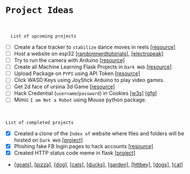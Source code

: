 # `Project Ideas`

<br>

      List of upcoming projects

- [ ] Create a face tracker to `stabilize` dance moves in reels [[resource]](https://www.geeksforgeeks.org/opencv-python-program-face-detection/)
- [ ] Host a website on esp32 [[randomnerdtutorials]](https://randomnerdtutorials.com/esp32-web-server-arduino-ide/), [[electropeak]](https://electropeak.com/learn/create-a-web-server-w-esp32/)
- [ ] Try to run the camera with Arduino [[resource]](https://www.walmart.com/ip/Tebru-Camera-Module-DIY-Video-System-USB-Camera-Module-For-Raspberry/315911835)
- [ ] Create all Machine Learning Flask Projects in `Dark Web` [[resource]](https://machinelearningprojects.net/flask-projects/)
- [ ] Upload Package on `PYPI` using API Token [[resource]](https://www.youtube.com/watch?v=adpZGQUYWOc)
- [ ] Click WASD Keys using JoyStick Arduino to play video games.
- [ ] Get 2d face of ursina 3d Game [[resource]](https://www.google.com/search?rlz=1C1CHBF_enIN1057IN1057&oq=get+2d+face+of+ursina+3d&gs_lcrp=EgZjaHJvbWUyBggAEEUYOTIHCAEQABiABDIHCAIQABiABDIHCAMQABiABDIHCAQQABiABDIHCAUQABiABDIHCAYQABiABDIHCAcQABiABDIHCAgQABiABDIICAkQABgWGB7SAQkxMjY0MWowajeoAgCwAgA&sourceid=chrome&ie=UTF-8&mstk=AUzJOiviUUsNCqeU_uicgYhnhhZJc-paXrOGCCdlgben6NcuTKccUbSNJSo4-SBLPQMRmhCzQDndkqNHela35xhKCiWXXZDBIsRKv8kUsJfhjyFNVKT1nwjOU-GRtorhSMwKV4fLuUbaoZh50VcfIKviKGM57RKao9KmrWfSdneOIWw9&csuir=1&cs=0&csui=1&gsas=1&q=get%202d%20face%20of%20ursina%203d&ved=2ahUKEwjZyuzGy9SCAxVESWwGHYbVAQMQrukKKAB6BAgFEBI&csuio=2&csuip=18)
- [ ] Hack Credential (`username`/`password`) in Cookies [[w3s]](https://www.w3schools.com/js/js_cookies.asp) [[gfg]](https://www.geeksforgeeks.org/flask-cookies/)
- [ ] Mimic `I am Not a Robot` using Mouse python package.

<br>

    List of completed projects

- [x] Created a clone of the `Index of` website where files and folders will be hosted on `Dark Web` [[project]](https://github.com/imvickykumar999/Flask-XAMPP-Onion-Host/blob/92148a8b3877a00c7ac084303bda8daa0f1a0280/Projects/Index%20of/VicksTor.py#L2)
- [x] Phishing fake FB login pages to hack accounts [[resource]](https://facebookphishingtutorial.pythonanywhere.com/)
- [x] Created HTTP status code meme in flask [[project]](https://github.com/imvickykumar999/http-cat-meme)
- [[goats]](https://httpgoats.com/404.jpg), [[pizza]](https://http.pizza/404.jpg), [[dog]](https://http.dog/404.jpg), [[cats]](https://httpcats.com/404.jpg), [[ducks]](https://httpducks.com/404.jpg), [[garden]](https://http.garden/404.jpg), [[httbey]](https://httbey.com/images/404.gif), [[dogs]](https://httpstatusdogs.com/img/404.jpg), [[cat]](https://http.cat/404.jpg)
